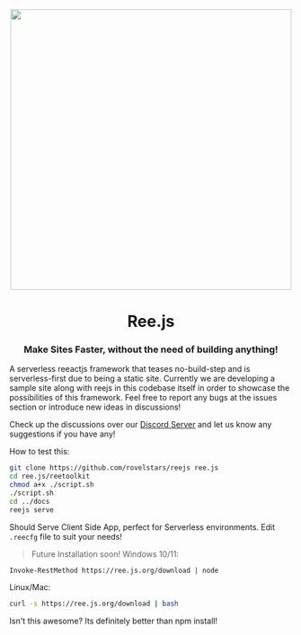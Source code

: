 <div align='center'>
  <img src="https://cdn.discordapp.com/attachments/991971417673445376/991971840803217439/Ree.js_Logo_1.png" style='max-width: 100%;height: 500px;' />
  <h1>Ree.js</h1>
  <h3>Make Sites Faster, without the need of building anything!</h3>
</div>

A serverless reeactjs framework that teases no-build-step and is serverless-first due to being a static site.
Currently we are developing a sample site along with reejs in this codebase itself in order to showcase the possibilities of this framework. Feel free to report any bugs at the issues section or introduce new ideas in discussions!

Check up the discussions over our [Discord Server](https://discord.gg/eWbt297SkU) and let us know any suggestions if you have any!

How to test this:

```bash
git clone https://github.com/rovelstars/reejs ree.js
cd ree.js/reetoolkit
chmod a+x ./script.sh
./script.sh
cd ../docs
reejs serve
```

Should Serve Client Side App, perfect for Serverless environments. Edit `.reecfg` file to suit your needs!

> Future Installation soon!
Windows 10/11:
```pwsh
Invoke-RestMethod https://ree.js.org/download | node
```

Linux/Mac:
```bash
curl -s https://ree.js.org/download | bash
```
Isn't this awesome? Its definitely better than npm install!